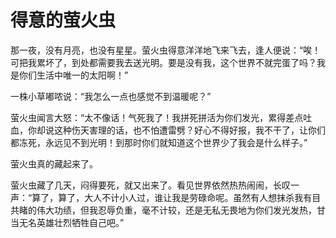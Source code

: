 # 得意的萤火虫

那一夜，没有月亮，也没有星星。萤火虫得意洋洋地飞来飞去，逢人便说：“唉！可把我累坏了，到处都需要我去送光明。要是没有我，这个世界不就完蛋了吗？我是你们生活中唯一的太阳啊！” 

一株小草嘟哝说：“我怎么一点也感觉不到温暖呢？” 

萤火虫闻言大怒：“太不像话！气死我了！我拼死拼活为你们发光，累得差点吐血，你却说这种伤天害理的话，也不怕遭雷劈？好心不得好报，我不干了，让你们都冻死，永远见不到光明！到那时你们就知道这个世界少了我会是什么样子。” 

萤火虫真的藏起来了。 

萤火虫藏了几天，闷得要死，就又出来了。看见世界依然热热闹闹，长叹一声：“算了，算了，大人不计小人过，谁让我是劳碌命呢。虽然有人想抹杀我有目共睹的伟大功绩，但我忍辱负重，毫不计较，还是无私无畏地为你们发光发热，甘当无名英雄壮烈牺牲自己吧。”
 